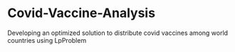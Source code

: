 # Covid-Vaccine-Analysis
Developing an optimized solution to distribute covid vaccines among world countries using LpProblem
